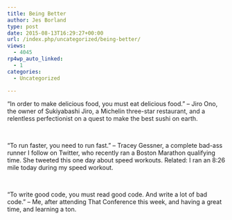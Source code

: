 ```yaml
---
title: Being Better
author: Jes Borland
type: post
date: 2015-08-13T16:29:27+00:00
url: /index.php/uncategorized/being-better/
views:
  - 4045
rp4wp_auto_linked:
  - 1
categories:
  - Uncategorized

---
```

&#8220;In order to make delicious food, you must eat delicious food.&#8221; &#8211; Jiro Ono, the owner of Sukiyabashi Jiro<span style="color: #252525">, a </span>Michelin<span style="color: #252525"> three-star restaurant, and a relentless perfectionist on a quest to make the best sushi on earth. </span>

&nbsp;

&#8220;To run faster, you need to run fast.&#8221; &#8211; Tracey Gessner, a complete bad-ass runner I follow on Twitter, who recently ran a Boston Marathon qualifying time. She tweeted this one day about speed workouts. Related: I ran an 8:26 mile today during my speed workout.

&nbsp;

&#8220;To write good code, you must read good code. And write a lot of bad code.&#8221; &#8211; Me, after attending That Conference this week, and having a great time, and learning a ton.